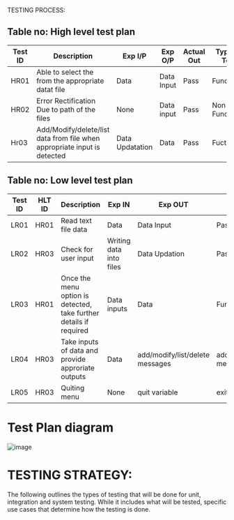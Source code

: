 TESTING PROCESS:
## Table no: High level test plan

| **Test ID** | **Description**| **Exp I/P** | **Exp O/P** | **Actual Out** |**Type Of Test**  |
|-------------|----------------|-------------|-------------|----------------|------------------|  
| HR01 |Able to select the from the appropriate datat file| Data| Data Input| Pass | Functional |
| HR02 |Error Rectification Due to path of the files| None | Data input| Pass | Non-Functional|
| Hr03 | Add/Modify/delete/list data from file when appropriate input is detected | Data Updatation| Data | Pass | Fuctional |

## Table no: Low level test plan

| **Test ID** | **HLT ID** | **Description**| **Exp IN** | **Exp OUT** | **Actual Out** |**Test**  |    
|-------------|------------|----------------|------------|-------------|----------------|----------|
| LR01 | HR01 | Read text file data | Data  | Data Input  | Pass  | Non-Functional|
| LR02 | HR03 | Check for user input | Writing data into files| Data Updation| Pass |Functional| 
| LR03 | HR01 | Once the menu option is detected, take further details if required| Data inputs | Data |Functional|
| LR04 | HR03 | Take inputs of data and provide approriate outputs| Data | add/modify/list/delete messages| add/modify/list/delete messages | Functional |
| LR05 | HR03 | Quiting menu | None | quit variable | exit(0) | Functional|


# Test Plan diagram

![image](https://user-images.githubusercontent.com/74864052/125634761-d56eed7f-0919-4ed8-b791-da45dfab7a8b.png)



# TESTING STRATEGY:

The following outlines the types of testing that will be done for unit, integration and system testing. While it includes what will be tested, specific use cases that determine how the testing is done. 

